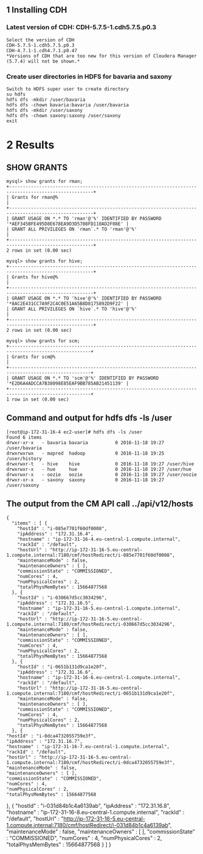 ## 1 Installing CDH
### Latest version of CDH: CDH-5.7.5-1.cdh5.7.5.p0.3
    Select the version of CDH
    CDH-5.7.5-1.cdh5.7.5.p0.3
    CDH-4.7.1-1.cdh4.7.1.p0.47
    *Versions of CDH that are too new for this version of Cloudera Manager (5.7.4) will not be shown.*
### Create user directories in HDFS for bavaria and saxony
    Switch to HDFS super user to create directory
    su hdfs
    hdfs dfs -mkdir /user/bavaria
    hdfs dfs -chown bavaria:bavaria /user/bavaria
    hdfs dfs -mkdir /user/saxony
    hdfs dfs -chown saxony:saxony /user/saxony
    exit
 
# 2 Results
## SHOW GRANTS
    mysql> show grants for rman;
    +-----------------------------------------------------------------------------------------------------+
    | Grants for rman@%                                                                                   |
    +-----------------------------------------------------------------------------------------------------+
    | GRANT USAGE ON *.* TO 'rman'@'%' IDENTIFIED BY PASSWORD '*AEF345BFE495D8E678EA9D3D5708FD110AD2F08E' |
    | GRANT ALL PRIVILEGES ON `rman`.* TO 'rman'@'%'                                                      |
    +-----------------------------------------------------------------------------------------------------+
    2 rows in set (0.00 sec)

    mysql> show grants for hive;
    +-----------------------------------------------------------------------------------------------------+
    | Grants for hive@%                                                                                   |
    +-----------------------------------------------------------------------------------------------------+
    | GRANT USAGE ON *.* TO 'hive'@'%' IDENTIFIED BY PASSWORD '*8AC2E431CC7A9F2C4C0E51A65B8D8175892D9F22' |
    | GRANT ALL PRIVILEGES ON `hive`.* TO 'hive'@'%'                                                      |
    +-----------------------------------------------------------------------------------------------------+
    2 rows in set (0.00 sec)

    mysql> show grants for scm;
    +----------------------------------------------------------------------------------------------------+
    | Grants for scm@%                                                                                   |
    +----------------------------------------------------------------------------------------------------+
    | GRANT USAGE ON *.* TO 'scm'@'%' IDENTIFIED BY PASSWORD '*E2D6A4ADCCA7B38098E85EAF9BB785AB21451139' |
    +----------------------------------------------------------------------------------------------------+
    1 row in set (0.00 sec)

## Command and output for hdfs dfs -ls /user
    [root@ip-172-31-16-4 ec2-user]# hdfs dfs -ls /user
    Found 6 items
    drwxr-xr-x   - bavaria bavaria          0 2016-11-18 19:27 /user/bavaria
    drwxrwxrwx   - mapred  hadoop           0 2016-11-18 19:25 /user/history
    drwxrwxr-t   - hive    hive             0 2016-11-18 19:27 /user/hive
    drwxrwxr-x   - hue     hue              0 2016-11-18 19:27 /user/hue
    drwxrwxr-x   - oozie   oozie            0 2016-11-18 19:27 /user/oozie
    drwxr-xr-x   - saxony  saxony           0 2016-11-18 19:27 /user/saxony

## The output from the CM API call ../api/v12/hosts

    {
      "items" : [ {
        "hostId" : "i-085e7701f60df0008",
        "ipAddress" : "172.31.16.4",
        "hostname" : "ip-172-31-16-4.eu-central-1.compute.internal",
        "rackId" : "/default",
        "hostUrl" : "http://ip-172-31-16-5.eu-central-1.compute.internal:7180/cmf/hostRedirect/i-085e7701f60df0008",
        "maintenanceMode" : false,
        "maintenanceOwners" : [ ],
        "commissionState" : "COMMISSIONED",
        "numCores" : 4,
        "numPhysicalCores" : 2,
        "totalPhysMemBytes" : 15664877568
      }, {
        "hostId" : "i-030667d5cc3034296",
        "ipAddress" : "172.31.16.5",
        "hostname" : "ip-172-31-16-5.eu-central-1.compute.internal",
        "rackId" : "/default",
        "hostUrl" : "http://ip-172-31-16-5.eu-central-1.compute.internal:7180/cmf/hostRedirect/i-030667d5cc3034296",
        "maintenanceMode" : false,
        "maintenanceOwners" : [ ],
        "commissionState" : "COMMISSIONED",
        "numCores" : 4,
        "numPhysicalCores" : 2,
        "totalPhysMemBytes" : 15664877568
      }, {
        "hostId" : "i-0651b131d9ca1e20f",
        "ipAddress" : "172.31.16.6",
        "hostname" : "ip-172-31-16-6.eu-central-1.compute.internal",
        "rackId" : "/default",
        "hostUrl" : "http://ip-172-31-16-5.eu-central-1.compute.internal:7180/cmf/hostRedirect/i-0651b131d9ca1e20f",
        "maintenanceMode" : false,
        "maintenanceOwners" : [ ],
        "commissionState" : "COMMISSIONED",
        "numCores" : 4,
        "numPhysicalCores" : 2,
        "totalPhysMemBytes" : 15664877568
      }, {
    "hostId" : "i-0dca4732055759e3f",
    "ipAddress" : "172.31.16.7",
    "hostname" : "ip-172-31-16-7.eu-central-1.compute.internal",
    "rackId" : "/default",
    "hostUrl" : "http://ip-172-31-16-5.eu-central-1.compute.internal:7180/cmf/hostRedirect/i-0dca4732055759e3f",
    "maintenanceMode" : false,
    "maintenanceOwners" : [ ],
    "commissionState" : "COMMISSIONED",
    "numCores" : 4,
    "numPhysicalCores" : 2,
    "totalPhysMemBytes" : 15664877568
  }, {
    "hostId" : "i-031d84b1c4a6139ab",
    "ipAddress" : "172.31.16.8",
    "hostname" : "ip-172-31-16-8.eu-central-1.compute.internal",
    "rackId" : "/default",
    "hostUrl" : "http://ip-172-31-16-5.eu-central-1.compute.internal:7180/cmf/hostRedirect/i-031d84b1c4a6139ab",
    "maintenanceMode" : false,
    "maintenanceOwners" : [ ],
    "commissionState" : "COMMISSIONED",
    "numCores" : 4,
    "numPhysicalCores" : 2,
    "totalPhysMemBytes" : 15664877568
  } ]
}
